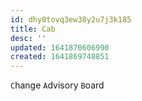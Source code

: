 ```yaml
---
id: dhy0tovq3ew38y2u7j3k185
title: Cab
desc: ''
updated: 1641870606990
created: 1641869748851
---
```



`C`hange `A`dvisory `B`oard

